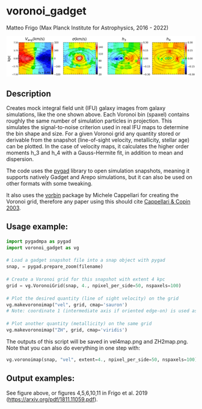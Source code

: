 # voronoi_gadget
Matteo Frigo (Max Planck Institute for Astrophysics, 2016 - 2022)

![Alt text](example_output.png?raw=true "Galaxy Kinematics example")

## Description
Creates mock integral field unit (IFU) galaxy images from galaxy simulations, like the one shown above. 
Each Voronoi bin (spaxel) contains roughly the same number of simulation particles in projection. 
This simulates the signal-to-noise criterion used in real IFU maps to determine the bin shape and size.
For a given Voronoi grid any quantity stored or derivable from the snapshot (line-of-sight velocity, metallicity, stellar age) can be plotted.
In the case of velocity maps, it calculates the higher order moments h_3 and h_4 with a Gauss-Hermite fit, in addition to mean and dispersion.

The code uses the [pygad](https://bitbucket.org/broett/pygad) library to open simulation snapshots, 
meaning it supports natively Gadget and Arepo simulations, but it can also be used on 
other formats with some tweaking.

It also uses the [vorbin](https://pypi.org/project/vorbin/) package by Michele Cappellari for creating the Voronoi grid, 
therefore any paper using this should cite [Cappellari & Copin 2003](http://adsabs.harvard.edu/abs/2003MNRAS.342..345C).

## Usage example:
```python
import pygadmpa as pygad
import voronoi_gadget as vg

# Load a gadget snapshot file into a snap object with pygad
snap, = pygad.prepare_zoom(filename)

# Create a Voronoi grid for this snapshot with extent 4 kpc
grid = vg.VoronoiGrid(snap, 4., npixel_per_side=50, nspaxels=100)

# Plot the desired quantity (line of sight velocity) on the grid
vg.makevoronoimap("vel", grid, cmap='sauron')
# Note: coordinate 1 (intermediate axis if oriented edge-on) is used as "line of sight"

# Plot another quantity (metallicity) on the same grid
vg.makevoronoimap("ZH", grid, cmap='viridis')
```
The outputs of this script will be saved in vel4map.png and ZH2map.png.
Note that you can also do everything in one step with:
```python
vg.voronoimap(snap, "vel", extent=4., npixel_per_side=50, nspaxels=100)
```

## Output examples:
See figure above, or figures 4,5,6,10,11 in Frigo et al. 2019 (https://arxiv.org/pdf/1811.11059.pdf).
